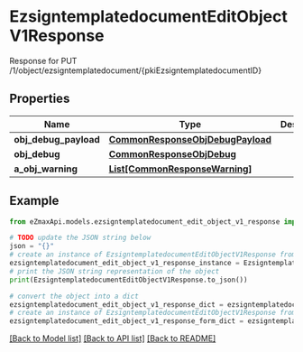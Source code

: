 # EzsigntemplatedocumentEditObjectV1Response

Response for PUT /1/object/ezsigntemplatedocument/{pkiEzsigntemplatedocumentID}

## Properties

Name | Type | Description | Notes
------------ | ------------- | ------------- | -------------
**obj_debug_payload** | [**CommonResponseObjDebugPayload**](CommonResponseObjDebugPayload.md) |  | 
**obj_debug** | [**CommonResponseObjDebug**](CommonResponseObjDebug.md) |  | [optional] 
**a_obj_warning** | [**List[CommonResponseWarning]**](CommonResponseWarning.md) |  | [optional] 

## Example

```python
from eZmaxApi.models.ezsigntemplatedocument_edit_object_v1_response import EzsigntemplatedocumentEditObjectV1Response

# TODO update the JSON string below
json = "{}"
# create an instance of EzsigntemplatedocumentEditObjectV1Response from a JSON string
ezsigntemplatedocument_edit_object_v1_response_instance = EzsigntemplatedocumentEditObjectV1Response.from_json(json)
# print the JSON string representation of the object
print(EzsigntemplatedocumentEditObjectV1Response.to_json())

# convert the object into a dict
ezsigntemplatedocument_edit_object_v1_response_dict = ezsigntemplatedocument_edit_object_v1_response_instance.to_dict()
# create an instance of EzsigntemplatedocumentEditObjectV1Response from a dict
ezsigntemplatedocument_edit_object_v1_response_form_dict = ezsigntemplatedocument_edit_object_v1_response.from_dict(ezsigntemplatedocument_edit_object_v1_response_dict)
```
[[Back to Model list]](../README.md#documentation-for-models) [[Back to API list]](../README.md#documentation-for-api-endpoints) [[Back to README]](../README.md)


